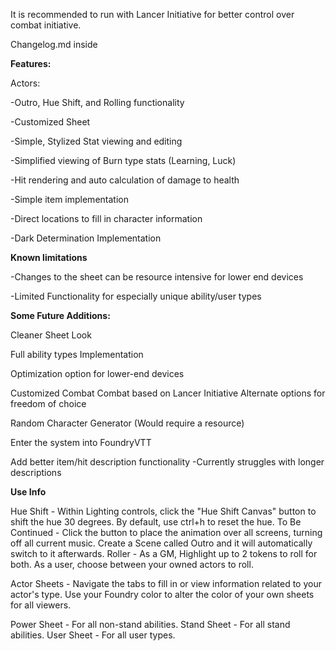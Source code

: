 It is recommended to run with Lancer Initiative for better control over combat initiative.

Changelog.md inside

**Features:**

Actors:

-Outro, Hue Shift, and Rolling functionality

-Customized Sheet

-Simple, Stylized Stat viewing and editing

-Simplified viewing of Burn type stats (Learning, Luck)

-Hit rendering and auto calculation of damage to health

-Simple item implementation

-Direct locations to fill in character information

-Dark Determination Implementation

**Known limitations**


-Changes to the sheet can be resource intensive for lower end devices

-Limited Functionality for especially unique ability/user types


**Some Future Additions:**

Cleaner Sheet Look

Full ability types Implementation

Optimization option for lower-end devices

Customized Combat
    Combat based on Lancer Initiative
        Alternate options for freedom of choice

Random Character Generator (Would require a resource)

Enter the system into FoundryVTT

Add better item/hit description functionality
    -Currently struggles with longer descriptions

**Use Info**

Hue Shift - Within Lighting controls, click the "Hue Shift Canvas" button to shift the hue 30 degrees. By default, use ctrl+h to reset the hue.
To Be Continued - Click the button to place the animation over all screens, turning off all current music. Create a Scene called Outro and it will automatically switch to it afterwards.
Roller - As a GM, Highlight up to 2 tokens to roll for both. As a user, choose between your owned actors to roll.

Actor Sheets - Navigate the tabs to fill in or view information related to your actor's type. Use your Foundry color to alter the color of your own sheets for all viewers.

Power Sheet - For all non-stand abilities.
Stand Sheet - For all stand abilities.
User Sheet - For all user types.
